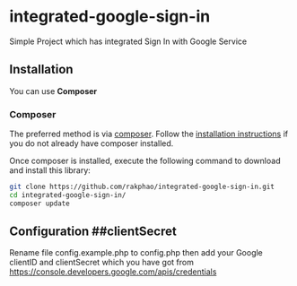 # integrated-google-sign-in
Simple Project which has integrated Sign In with Google Service

## Installation ##

You can use **Composer** 

### Composer

The preferred method is via [composer](https://getcomposer.org/). Follow the
[installation instructions](https://getcomposer.org/doc/00-intro.md) if you do not already have
composer installed.

Once composer is installed, execute the following command to download and install this library:

```sh
git clone https://github.com/rakphao/integrated-google-sign-in.git
cd integrated-google-sign-in/
composer update
```

## Configuration ##clientSecret
Rename file config.example.php to config.php then add your Google clientID and clientSecret
which you have got from https://console.developers.google.com/apis/credentials
